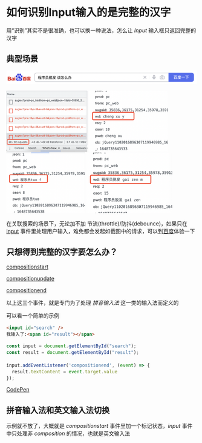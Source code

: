 # 如何识别Input输入的是完整的汉字

用“识别”其实不是很准确，也可以换一种说法，怎么让 *Input* 输入框只返回完整的汉字

## 典型场景
![百度搜索示例](https://github.com/guanyx/fe_notes/blob/main/images/2022.03.31%E7%99%BE%E5%BA%A6%E6%90%9C%E7%B4%A2%E8%AF%8D%E7%A4%BA%E4%BE%8B.png?raw=true)

<img alt="百度关联联想请求数" src="https://github.com/guanyx/fe_notes/blob/main/images/2022.03.31%E7%99%BE%E5%BA%A6%E5%85%B3%E8%81%94%E8%81%94%E6%83%B3%E8%AF%B7%E6%B1%82%E6%95%B0.png?raw=true" height="160px" /> <img alt="百度关联联想请求示例1" src="https://github.com/guanyx/fe_notes/blob/main/images/2022.03.31%E7%99%BE%E5%BA%A6%E5%85%B3%E8%81%94%E8%81%94%E6%83%B3%E8%AF%B7%E6%B1%82%E7%A4%BA%E4%BE%8B1.png?raw=true" height="160px" /> <img alt="百度关联联想请求示例2" src="https://github.com/guanyx/fe_notes/blob/main/images/2022.03.31%E7%99%BE%E5%BA%A6%E5%85%B3%E8%81%94%E8%81%94%E6%83%B3%E8%AF%B7%E6%B1%82%E7%A4%BA%E4%BE%8B2.png?raw=true" height="160px" /> <img alt="百度关联联想请求示例3" src="https://github.com/guanyx/fe_notes/blob/main/images/2022.03.31%E7%99%BE%E5%BA%A6%E5%85%B3%E8%81%94%E8%81%94%E6%83%B3%E8%AF%B7%E6%B1%82%E7%A4%BA%E4%BE%8B3.png?raw=true" height="160px" />

在关联搜索的场景下，无论加不加 节流(throttle)/防抖(debounce)，如果只在 [input](https://developer.mozilla.org/zh-CN/docs/Web/API/HTMLElement/input_event) 事件里处理用户输入，难免都会发起如截图中的请求，可以到[百度](https://www.baidu.com/)体验一下

## 只想得到完整的汉字要怎么办？
[compositionstart](https://developer.mozilla.org/en-US/docs/Web/API/Element/compositionstart_event)

[compositionupdate](https://developer.mozilla.org/en-US/docs/Web/API/Element/compositionupdate_event)

[compositionend](https://developer.mozilla.org/en-US/docs/Web/API/Element/compositionend_event)

以上这三个事件，就是专门为了处理 *拼音输入法* 这一类的输入法而定义的

可以看一个简单的示例

```html
<input id="search" />
我输入了:<span id="result"></span>
```

```js
const input = document.getElementById("search");
const result = document.getElementById("result");

input.addEventListener('compositionend', (event) => {
  result.textContent = event.target.value
});
```

[CodePen](https://codepen.io/guanyx/pen/PoEJNzE)

## 拼音输入法和英文输入法切换

示例就不放了，大概就是 *compositionstart* 事件里加一个标记状态，*input* 事件中只处理非 *composition* 的情况，也就是英文输入法

